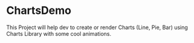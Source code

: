 # ChartsDemo
This Project will help dev to create or render Charts (Line, Pie, Bar) using Charts Library with some cool animations.
